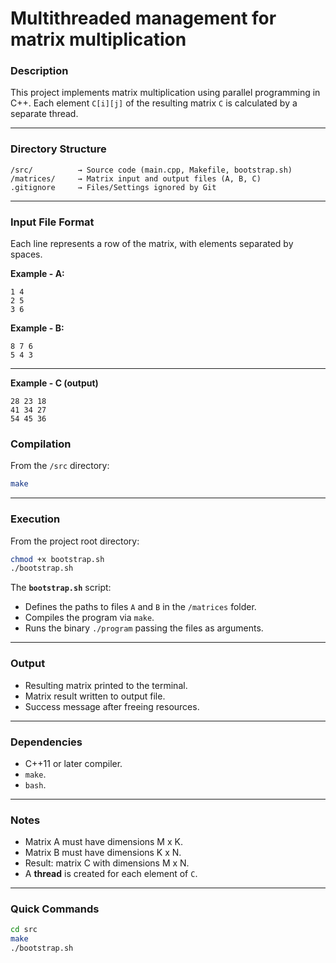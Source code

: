 # Multithreaded management for matrix multiplication


### **Description**

This project implements matrix multiplication using parallel programming in C++.
Each element `C[i][j]` of the resulting matrix `C` is calculated by a separate thread.

---

### **Directory Structure**

```
/src/          → Source code (main.cpp, Makefile, bootstrap.sh)
/matrices/     → Matrix input and output files (A, B, C)
.gitignore     → Files/Settings ignored by Git
```

---

### **Input File Format**

Each line represents a row of the matrix, with elements separated by spaces.

**Example - A:**

```
1 4
2 5
3 6
```

**Example - B:**

```
8 7 6
5 4 3
```

---

**Example - C (output)**

```
28 23 18 
41 34 27 
54 45 36 
```

### **Compilation**

From the `/src` directory:

```bash
make
```

---

### **Execution**

From the project root directory:

```bash
chmod +x bootstrap.sh
./bootstrap.sh
```

The **`bootstrap.sh`** script:

* Defines the paths to files `A` and `B` in the `/matrices` folder.
* Compiles the program via `make`.
* Runs the binary `./program` passing the files as arguments.

---

### **Output**

* Resulting matrix printed to the terminal.
* Matrix result written to output file.
* Success message after freeing resources.

---

### **Dependencies**

* C++11 or later compiler.
* `make`.
* `bash`.

---

### **Notes**

* Matrix A must have dimensions M x K.
* Matrix B must have dimensions K x N.
* Result: matrix C with dimensions M x N.
* A **thread** is created for each element of `C`.

---

### **Quick Commands**

```bash
cd src
make
./bootstrap.sh
```
